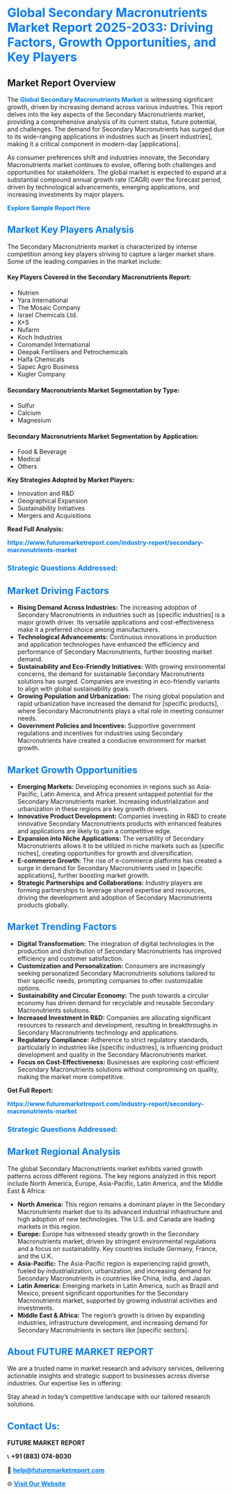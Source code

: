 <h1 style="color: #007BFF;">Global Secondary Macronutrients Market Report 2025-2033: Driving Factors, Growth Opportunities, and Key Players</h1>

<section id="overview">
<h2>Market Report Overview</h2>
<p>The <a href="https://www.futuremarketreport.com/industry-report/secondary-macronutrients-market" style="color: #007BFF; text-decoration: none;"><strong>Global Secondary Macronutrients Market</strong></a> is witnessing significant growth, driven by increasing demand across various industries. This report delves into the key aspects of the Secondary Macronutrients market, providing a comprehensive analysis of its current status, future potential, and challenges. The demand for Secondary Macronutrients has surged due to its wide-ranging applications in industries such as [insert industries], making it a critical component in modern-day [applications].</p>
<p>As consumer preferences shift and industries innovate, the Secondary Macronutrients market continues to evolve, offering both challenges and opportunities for stakeholders. The global market is expected to expand at a substantial compound annual growth rate (CAGR) over the forecast period, driven by technological advancements, emerging applications, and increasing investments by major players.</p>
</section>

<section id="overview">
<p><a href="https://www.futuremarketreport.com/request-sample/reportId=85006" style="color: #007BFF; text-decoration: none;"><strong>Explore Sample Report Here</strong></a></p>
</section>

<section id="key-players">
<h2 style="color: #007BFF;">Market Key Players Analysis</h2>
<p>The Secondary Macronutrients market is characterized by intense competition among key players striving to capture a larger market share. Some of the leading companies in the market include:</p>
<h4>Key Players Covered in the Secondary Macronutrients Report:</h4>
<ul><li>Nutrien</li><li>Yara International</li><li>The Mosaic Company</li><li>Israel Chemicals Ltd.</li><li>K+S</li><li>Nufarm</li><li>Koch Industries</li><li>Coromandel International</li><li>Deepak Fertilisers and Petrochemicals</li><li>Haifa Chemicals</li><li>Sapec Agro Business</li><li>Kugler Company</li></ul>
<h4>Secondary Macronutrients Market Segmentation by Type:</h4>
<ul><li>Sulfur</li><li>Calcium</li><li>Magnesium</li></ul>

<h4>Secondary Macronutrients Market Segmentation by Application:</h4>
<ul><li>Food &amp; Beverage</li><li>Medical</li><li>Others</li></ul>
<p><strong>Key Strategies Adopted by Market Players:</strong></p>
<ul>
<li>Innovation and R&D</li>
<li>Geographical Expansion</li>
<li>Sustainability Initiatives</li>
<li>Mergers and Acquisitions</li>
</ul>
</section>

<section>
<p><strong>Read Full Analysis: </strong></p><a href="https://www.futuremarketreport.com/industry-report/secondary-macronutrients-market" style="color: #007BFF; text-decoration: none;"><strong>https://www.futuremarketreport.com/industry-report/secondary-macronutrients-market</strong></a>
<h3 style="color: #007BFF;">Strategic Questions Addressed:</h3>
</section>

<section id="driving-factors">
<h2 style="color: #007BFF;">Market Driving Factors</h2>
<ul>
<li><strong>Rising Demand Across Industries:</strong> The increasing adoption of Secondary Macronutrients in industries such as [specific industries] is a major growth driver. Its versatile applications and cost-effectiveness make it a preferred choice among manufacturers.</li>
<li><strong>Technological Advancements:</strong> Continuous innovations in production and application technologies have enhanced the efficiency and performance of Secondary Macronutrients, further boosting market demand.</li>
<li><strong>Sustainability and Eco-Friendly Initiatives:</strong> With growing environmental concerns, the demand for sustainable Secondary Macronutrients solutions has surged. Companies are investing in eco-friendly variants to align with global sustainability goals.</li>
<li><strong>Growing Population and Urbanization:</strong> The rising global population and rapid urbanization have increased the demand for [specific products], where Secondary Macronutrients plays a vital role in meeting consumer needs.</li>
<li><strong>Government Policies and Incentives:</strong> Supportive government regulations and incentives for industries using Secondary Macronutrients have created a conducive environment for market growth.</li>
</ul>
</section>

<section id="growth-opportunities">
<h2 style="color: #007BFF;">Market Growth Opportunities</h2>
<ul>
<li><strong>Emerging Markets:</strong> Developing economies in regions such as Asia-Pacific, Latin America, and Africa present untapped potential for the Secondary Macronutrients market. Increasing industrialization and urbanization in these regions are key growth drivers.</li>
<li><strong>Innovative Product Development:</strong> Companies investing in R&D to create innovative Secondary Macronutrients products with enhanced features and applications are likely to gain a competitive edge.</li>
<li><strong>Expansion into Niche Applications:</strong> The versatility of Secondary Macronutrients allows it to be utilized in niche markets such as [specific niches], creating opportunities for growth and diversification.</li>
<li><strong>E-commerce Growth:</strong> The rise of e-commerce platforms has created a surge in demand for Secondary Macronutrients used in [specific applications], further boosting market growth.</li>
<li><strong>Strategic Partnerships and Collaborations:</strong> Industry players are forming partnerships to leverage shared expertise and resources, driving the development and adoption of Secondary Macronutrients products globally.</li>
</ul>
</section>

<section id="trending-factors">
<h2 style="color: #007BFF;">Market Trending Factors</h2>
<ul>
<li><strong>Digital Transformation:</strong> The integration of digital technologies in the production and distribution of Secondary Macronutrients has improved efficiency and customer satisfaction.</li>
<li><strong>Customization and Personalization:</strong> Consumers are increasingly seeking personalized Secondary Macronutrients solutions tailored to their specific needs, prompting companies to offer customizable options.</li>
<li><strong>Sustainability and Circular Economy:</strong> The push towards a circular economy has driven demand for recyclable and reusable Secondary Macronutrients solutions.</li>
<li><strong>Increased Investment in R&D:</strong> Companies are allocating significant resources to research and development, resulting in breakthroughs in Secondary Macronutrients technology and applications.</li>
<li><strong>Regulatory Compliance:</strong> Adherence to strict regulatory standards, particularly in industries like [specific industries], is influencing product development and quality in the Secondary Macronutrients market.</li>
<li><strong>Focus on Cost-Effectiveness:</strong> Businesses are exploring cost-efficient Secondary Macronutrients solutions without compromising on quality, making the market more competitive.</li>
</ul>
</section>

<section>
<p><strong>Get Full Report: </strong></p><a href="https://www.futuremarketreport.com/industry-report/secondary-macronutrients-market" style="color: #007BFF; text-decoration: none;"><strong>https://www.futuremarketreport.com/industry-report/secondary-macronutrients-market</strong></a>
<h3 style="color: #007BFF;">Strategic Questions Addressed:</h3>
</section>


<section id="regional-analysis">
<h2 style="color: #007BFF;">Market Regional Analysis</h2>
<p>The global Secondary Macronutrients market exhibits varied growth patterns across different regions. The key regions analyzed in this report include North America, Europe, Asia-Pacific, Latin America, and the Middle East & Africa:</p>
<ul>
<li><strong>North America:</strong> This region remains a dominant player in the Secondary Macronutrients market due to its advanced industrial infrastructure and high adoption of new technologies. The U.S. and Canada are leading markets in this region.</li>
<li><strong>Europe:</strong> Europe has witnessed steady growth in the Secondary Macronutrients market, driven by stringent environmental regulations and a focus on sustainability. Key countries include Germany, France, and the U.K.</li>
<li><strong>Asia-Pacific:</strong> The Asia-Pacific region is experiencing rapid growth, fueled by industrialization, urbanization, and increasing demand for Secondary Macronutrients in countries like China, India, and Japan.</li>
<li><strong>Latin America:</strong> Emerging markets in Latin America, such as Brazil and Mexico, present significant opportunities for the Secondary Macronutrients market, supported by growing industrial activities and investments.</li>
<li><strong>Middle East & Africa:</strong> The region’s growth is driven by expanding industries, infrastructure development, and increasing demand for Secondary Macronutrients in sectors like [specific sectors].</li>
</ul>
</section>

<footer>
<h2 style="color: #007BFF;">About FUTURE MARKET REPORT</h2>
<p>We are a trusted name in market research and advisory services, delivering actionable insights and strategic support to businesses across diverse industries. Our expertise lies in offering:</p>

<p>Stay ahead in today’s competitive landscape with our tailored research solutions.</p>

<h2 style="color: #007BFF;">Contact Us:</h2>
<p><strong>FUTURE MARKET REPORT</strong></p>
<p>📞 <strong>+91 (883) 074-8030</strong></p>
<p>📧 <strong><a href="mailto:help@futuremarketreport.com" style="color: #007BFF;">help@futuremarketreport.com</a></strong></p>
<p>🌐 <strong><a href="https://www.futuremarketreport.com/" style="color: #007BFF;">Visit Our Website</a></strong></p>
</footer>